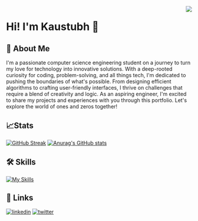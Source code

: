 <img align="right" src="https://visitor-badge.laobi.icu/badge?page_id=KaustubhVaidya404.KaustubhVaidya404">

# Hi! I'm Kaustubh 👋

## 🚀 About Me
I'm a passionate computer science engineering student on a journey to turn my love for technology into innovative solutions. With a deep-rooted curiosity for coding, problem-solving, and all things tech, I'm dedicated to pushing the boundaries of what's possible. From designing efficient algorithms to crafting user-friendly interfaces, I thrive on challenges that require a blend of creativity and logic. As an aspiring engineer, I'm excited to share my projects and experiences with you through this portfolio. Let's explore the world of ones and zeros together!

## 📈Stats
[![GitHub Streak](https://streak-stats.demolab.com?user=KaustubhVaidya404&theme=tokyonight)](https://git.io/streak-stats)
[![Anurag's GitHub stats](https://github-readme-stats.vercel.app/api?username=KaustubhVaidya404&show_icons=true&theme=tokyonight)](https://github.com/anuraghazra/github-readme-stats)

## 🛠 Skills
[![My Skills](https://skillicons.dev/icons?i=html,css,dart,java,js,py,postman,flutter,django,nodejs,express,firebase,mongodb,tensorflow&theme=dark)](https://skillicons.dev)
 
## 🔗 Links
[![linkedin](https://img.shields.io/badge/linkedin-0A66C2?style=for-the-badge&logo=linkedin&logoColor=white)]([https://www.linkedin.com/](https://www.linkedin.com/in/kaustubh-vaidya-71947221b/))
[![twitter](https://img.shields.io/badge/twitter-1DA1F2?style=for-the-badge&logo=twitter&logoColor=white)](https://twitter.com/Vaidya404/likes)
